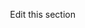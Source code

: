 <p align="right">Edit this section
  <a href="https://github.com/orbotix/DeveloperDocumentation/edit/master/src/content/{{slugify section}}/partials/objective-c/{{slugify title}}-objective-c.md" class="edit-link subsection-edit-link">
    <span class="ion-edit"></span>
  </a>
</p>

